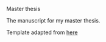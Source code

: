 Master thesis

The manuscript for my master thesis.

Template adapted from [here](https://github.com/StefanoCretti/QCB_thesis_TeX_template)
